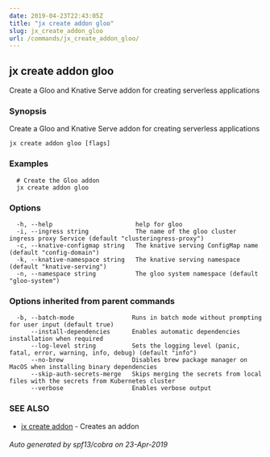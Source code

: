 ```yaml
---
date: 2019-04-23T22:43:05Z
title: "jx create addon gloo"
slug: jx_create_addon_gloo
url: /commands/jx_create_addon_gloo/
---
```

## jx create addon gloo

Create a Gloo and Knative Serve addon for creating serverless applications

### Synopsis

Create a Gloo and Knative Serve addon for creating serverless applications

```
jx create addon gloo [flags]
```

### Examples

```
  # Create the Gloo addon
  jx create addon gloo
```

### Options

```
  -h, --help                       help for gloo
  -i, --ingress string             The name of the gloo cluster ingress proxy Service (default "clusteringress-proxy")
  -c, --knative-configmap string   The knative serving ConfigMap name (default "config-domain")
  -k, --knative-namespace string   The knative serving namespace (default "knative-serving")
  -n, --namespace string           The gloo system namespace (default "gloo-system")
```

### Options inherited from parent commands

```
  -b, --batch-mode                Runs in batch mode without prompting for user input (default true)
      --install-dependencies      Enables automatic dependencies installation when required
      --log-level string          Sets the logging level (panic, fatal, error, warning, info, debug) (default "info")
      --no-brew                   Disables brew package manager on MacOS when installing binary dependencies
      --skip-auth-secrets-merge   Skips merging the secrets from local files with the secrets from Kubernetes cluster
      --verbose                   Enables verbose output
```

### SEE ALSO

* [jx create addon](/commands/jx_create_addon/)	 - Creates an addon

###### Auto generated by spf13/cobra on 23-Apr-2019
